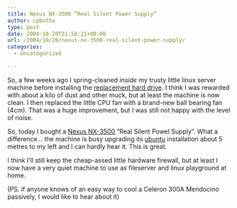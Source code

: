 ```yaml
---
title: Nexus NX-3500 “Real Silent Power Supply”
author: cpbotha
type: post
date: 2004-10-20T21:58:21+00:00
url: /2004/10/20/nexus-nx-3500-real-silent-power-supply/
categories:
  - Uncategorized

---
```

So, a few weeks ago I spring-cleaned _inside_ my trusty little linux server machine before installing the [replacement hard drive][1]. I think I was rewarded with about a kilo of dust and other muck, but at least the machine is now clean. I then replaced the little CPU fan with a brand-new ball bearing fan (4cm). That was a huge improvement, but I was still not happy with the level of noise.

So, today I bought a [Nexus NX-3500][2] &#8220;Real Silent Powel Supply&#8221;. What a difference&#8230; the machine is busy upgrading its [ubuntu][3] installation about 5 metres to my left and I can hardly hear it. This is great.

I think I&#8217;ll still keep the cheap-assed little hardware firewall, but at least I now have a very quiet machine to use as fileserver and linux playground at home.

(PS. if anyone knows of an easy way to cool a Celeron 300A Mendocino passively, I would like to hear about it)

 [1]: http://cpbotha.net/weblogs/cpbotha/archives/001465.html
 [2]: http://www.nexustek.nl/nx3500.htm
 [3]: http://www.ubuntulinux.org/